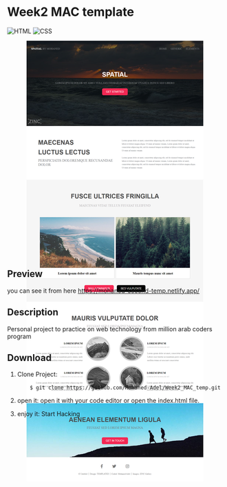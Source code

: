 # Week2 MAC template
![HTML](https://img.shields.io/badge/HTML-v5-red)
![CSS](https://img.shields.io/badge/CSS-v3-blue)

<p align="center" style="width: 500px; height: 500px">
    <img src="./images/template.png" alt="Page Image">
</p>

## Preview
you can see it from here https://mohaned-second-temp.netlify.app/ 

## Description

Personal project to practice on web technology from million arab coders program

## Download

1. Clone Project:
    ```
        $ git clone https://github.com/Mohaned-Adel/Week2_MAC_temp.git
    ```
2. open it:
    open it with your code editor or open the index.html file.

3. enjoy it: 
    Start Hacking
